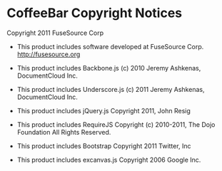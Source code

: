 CoffeeBar Copyright Notices 
============================

Copyright 2011 FuseSource Corp

* This product includes software developed at
  FuseSource Corp.  <http://fusesource.org>

* This product includes Backbone.js
  (c) 2010 Jeremy Ashkenas, DocumentCloud Inc.

* This product includes Underscore.js
  (c) 2011 Jeremy Ashkenas, DocumentCloud Inc.

* This product includes jQuery.js
  Copyright 2011, John Resig

* This product includes RequireJS
  Copyright (c) 2010-2011, The Dojo Foundation All Rights Reserved.
  
* This product includes Bootstrap
  Copyright 2011 Twitter, Inc

* This product includes excanvas.js
  Copyright 2006 Google Inc.

